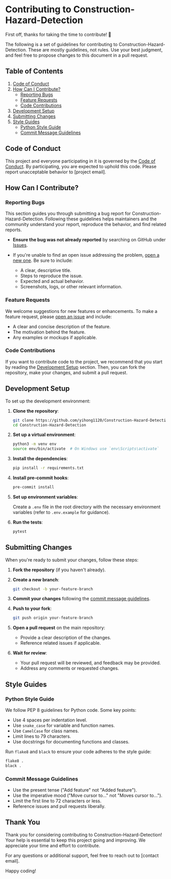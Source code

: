 # Contributing to Construction-Hazard-Detection

First off, thanks for taking the time to contribute! 🎉

The following is a set of guidelines for contributing to Construction-Hazard-Detection. These are mostly guidelines, not rules. Use your best judgment, and feel free to propose changes to this document in a pull request.

## Table of Contents

1. [Code of Conduct](#code-of-conduct)
2. [How Can I Contribute?](#how-can-i-contribute)
   - [Reporting Bugs](#reporting-bugs)
   - [Feature Requests](#feature-requests)
   - [Code Contributions](#code-contributions)
3. [Development Setup](#development-setup)
4. [Submitting Changes](#submitting-changes)
5. [Style Guides](#style-guides)
   - [Python Style Guide](#python-style-guide)
   - [Commit Message Guidelines](#commit-message-guidelines)

## Code of Conduct

This project and everyone participating in it is governed by the [Code of Conduct](./CODE_OF_CONDUCT.md). By participating, you are expected to uphold this code. Please report unacceptable behavior to [project email].

## How Can I Contribute?

### Reporting Bugs

This section guides you through submitting a bug report for Construction-Hazard-Detection. Following these guidelines helps maintainers and the community understand your report, reproduce the behavior, and find related reports.

- **Ensure the bug was not already reported** by searching on GitHub under [Issues](https://github.com/yihong1120/Construction-Hazard-Detection/issues).

- If you're unable to find an open issue addressing the problem, [open a new one](https://github.com/yihong1120/Construction-Hazard-Detection/issues/new). Be sure to include:
  - A clear, descriptive title.
  - Steps to reproduce the issue.
  - Expected and actual behavior.
  - Screenshots, logs, or other relevant information.

### Feature Requests

We welcome suggestions for new features or enhancements. To make a feature request, please [open an issue](https://github.com/yihong1120/Construction-Hazard-Detection/issues/new) and include:
- A clear and concise description of the feature.
- The motivation behind the feature.
- Any examples or mockups if applicable.

### Code Contributions

If you want to contribute code to the project, we recommend that you start by reading the [Development Setup](#development-setup) section. Then, you can fork the repository, make your changes, and submit a pull request.

## Development Setup

To set up the development environment:

1. **Clone the repository**:

   ```bash
   git clone https://github.com/yihong1120/Construction-Hazard-Detection.git
   cd Construction-Hazard-Detection
   ```

2. **Set up a virtual environment**:

   ```bash
   python3 -m venv env
   source env/bin/activate  # On Windows use `env\Scripts\activate`
   ```

3. **Install the dependencies**:

   ```bash
   pip install -r requirements.txt
   ```

4. **Install pre-commit hooks**:

   ```bash
   pre-commit install
   ```

5. **Set up environment variables**:

   Create a `.env` file in the root directory with the necessary environment variables (refer to `.env.example` for guidance).

6. **Run the tests**:

   ```bash
   pytest
   ```

## Submitting Changes

When you're ready to submit your changes, follow these steps:

1. **Fork the repository** (if you haven't already).

2. **Create a new branch**:

   ```bash
   git checkout -b your-feature-branch
   ```

3. **Commit your changes** following the [commit message guidelines](#commit-message-guidelines).

4. **Push to your fork**:

   ```bash
   git push origin your-feature-branch
   ```

5. **Open a pull request** on the main repository:
   - Provide a clear description of the changes.
   - Reference related issues if applicable.

6. **Wait for review**:
   - Your pull request will be reviewed, and feedback may be provided.
   - Address any comments or requested changes.

## Style Guides

### Python Style Guide

We follow PEP 8 guidelines for Python code. Some key points:

- Use 4 spaces per indentation level.
- Use `snake_case` for variable and function names.
- Use `CamelCase` for class names.
- Limit lines to 79 characters.
- Use docstrings for documenting functions and classes.

Run `flake8` and `black` to ensure your code adheres to the style guide:

```bash
flake8 .
black .
```

### Commit Message Guidelines

- Use the present tense ("Add feature" not "Added feature").
- Use the imperative mood ("Move cursor to..." not "Moves cursor to...").
- Limit the first line to 72 characters or less.
- Reference issues and pull requests liberally.

## Thank You

Thank you for considering contributing to Construction-Hazard-Detection! Your help is essential to keep this project going and improving. We appreciate your time and effort to contribute.

For any questions or additional support, feel free to reach out to [contact email].

Happy coding!
